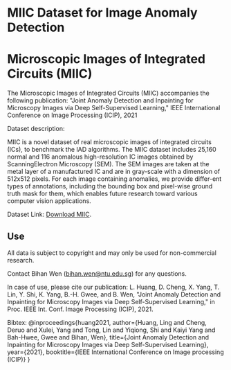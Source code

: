 # MIIC Dataset for Image Anomaly Detection
Microscopic Images of Integrated Circuits (MIIC)
=============

The Microscopic Images of Integrated Circuits (MIIC) accompanies the following publication: 
"Joint Anomaly Detection and Inpainting for Microscopy Images via Deep Self-Supervised Learning," IEEE International Conference on Image Processing (ICIP), 2021

Dataset description:

MIIC is a novel dataset of real microscopic images of integrated circuits (ICs), to benchmark the IAD algorithms. The MIIC dataset includes 25,160 normal and 116 anomalous high-resolution IC images obtained by ScanningElectron Microscopy (SEM). The SEM images are taken at the metal layer of a manufactured IC and are in gray-scale with a dimension of 512x512 pixels. For each image containing anomalies, we provide differ-ent types of annotations, including the bounding box and pixel-wise ground truth mask for them, which enables future research toward various computer vision applications.

Dataset Link: [Download MIIC](https://researchdata.ntu.edu.sg/dataset.xhtml?persistentId=doi:10.21979/N9/WBLTFI).

Use
---
All data is subject to copyright and may only be used for non-commercial research. 

Contact Bihan Wen (bihan.wen@ntu.edu.sg) for any questions.

In case of use, please cite our publication:
L. Huang, D. Cheng, X. Yang, T. Lin, Y. Shi, K. Yang, B.-H. Gwee, and B. Wen, "Joint Anomaly Detection and Inpainting for Microscopy Images via Deep Self-Supervised Learning," in Proc. IEEE Int. Conf. Image Processing (ICIP), 2021.

Bibtex:
@inproceedings{huang2021,
  author={Huang, Ling and Cheng, Deruo and Xulei, Yang and Tong, Lin and Yiqiong, Shi and Kaiyi Yang and Bah-Hwee, Gwee and Bihan, Wen},
  title={Joint Anomaly Detection and Inpainting for Microscopy Images via Deep Self-Supervised Learning},
  year={2021},
  booktitle={IEEE International Conference on Image processing (ICIP)}
}

